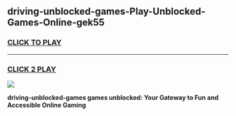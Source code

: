 
## driving-unblocked-games-Play-Unblocked-Games-Online-gek55
<h3>
<a href="https://premium76.site?title=driving-unblocked-games&ref=24A">CLICK TO PLAY</a></h3>
<hr>

<h3>
<a href="https://premium76.site?title=driving-unblocked-games&ref=24A">CLICK 2 PLAY</a>
  
</h3>

<a href="https://premium76.site?title=driving-unblocked-games&ref=24A"><img src="https://clearcache.store/games.png"></a>


**driving-unblocked-games games unblocked: Your Gateway to Fun and Accessible Online Gaming**
